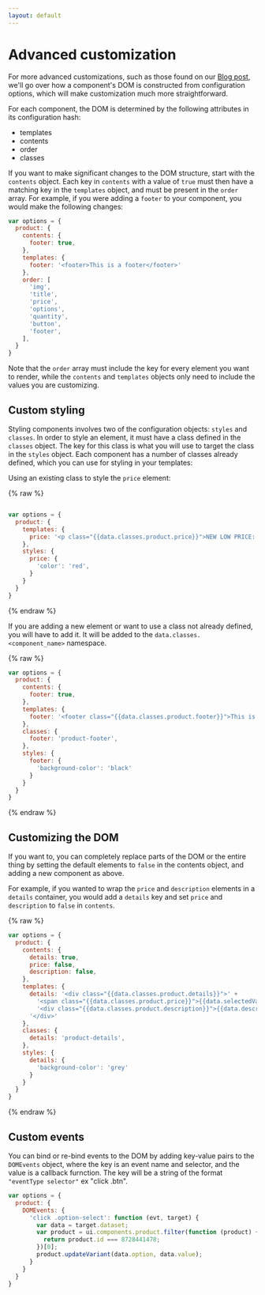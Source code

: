 ```yaml
---
layout: default
---
```


# Advanced customization

For more advanced customizations, such as those found on our [Blog post](), we'll go over how a component's DOM is constructed
from configuration options, which will make customization much more straightforward.

For each component, the DOM is determined by the following attributes in its configuration hash:

- templates
- contents
- order
- classes

If you want to make significant changes to the DOM structure, start with the `contents` object. Each key in `contents` with
a value of `true` must then have a matching key in the `templates` object, and must be present in the `order` array. For example,
if you were adding a `footer` to your component, you would make the following changes:

```js
var options = {
  product: {
    contents: {
      footer: true,
    },
    templates: {
      footer: '<footer>This is a footer</footer>'
    },
    order: [
      'img',
      'title',
      'price',
      'options',
      'quantity',
      'button',
      'footer',
    ],
  }
}

```

Note that the `order` array must include the key for every element you want to render, while the `contents` and `templates`
objects only need to include the values you are customizing.

## Custom styling

Styling components involves two of the configuration objects: `styles` and `classes`. In order to style an element, it must
have a class defined in the `classes` object. The key for this class is what you will use to target the class in the `styles`
object. Each component has a number of classes already defined, which you can use for styling in your templates:

Using an existing class to style the `price` element:

{% raw %}
```js

var options = {
  product: {
    templates: {
      price: '<p class="{{data.classes.product.price}}">NEW LOW PRICE: {{data.selectedVariant.price}}</p>'
    },
    styles: {
      price: {
        'color': 'red',
      }
    }
  }
}

```
{% endraw %}

If you are adding a new element or want to use a class not already defined, you will have to add it. It will be added to the
`data.classes.<component_name>` namespace.

{% raw %}
```js
var options = {
  product: {
    contents: {
      footer: true,
    },
    templates: {
      footer: '<footer class="{{data.classes.product.footer}}">This is a footer</footer>'
    },
    classes: {
      footer: 'product-footer',
    },
    styles: {
      footer: {
        'background-color': 'black'
      }
    }
  }
}
```
{% endraw %}

## Customizing the DOM

If you want to, you can completely replace parts of the DOM or the entire thing by setting the default elements to `false`
in the contents object, and adding a new component as above.

For example, if you wanted to wrap the `price` and `description` elements in a `details` container, you would add a `details`
key and set `price` and `description` to `false` in `contents`.

{% raw %}
```js
var options = {
  product: {
    contents: {
      details: true,
      price: false,
      description: false,
    },
    templates: {
      details: '<div class="{{data.classes.product.details}}">' +
        '<span class="{{data.classes.product.price}}">{{data.selectedVariant.price}}</span>' +
        '<div class="{{data.classes.product.description}}">{{data.description}}</div>' +
      '</div>'
    },
    classes: {
      details: 'product-details',
    },
    styles: {
      details: {
        'background-color': 'grey'
      }
    }
  }
}
```
{% endraw %}

## Custom events

You can bind or re-bind events to the DOM by adding key-value pairs to the `DOMEvents` object, where the key is an event name and selector,
and the value is a callback furnction. The key will be a string of the format `"eventType selector"` ex "click .btn".

```js
var options = {
  product: {
    DOMEvents: {
      'click .option-select': function (evt, target) {
        var data = target.dataset;
        var product = ui.components.product.filter(function (product) {
          return product.id === 8728441478;
        })[0];
        product.updateVariant(data.option, data.value);
      }
    }
  }
}
```


